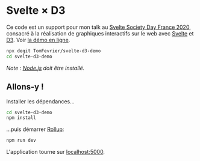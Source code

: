 # Svelte × D3

Ce code est un support pour mon talk au [Svelte Society Day France 2020](https://france.sveltesociety.dev/), consacré à la réalisation de graphiques interactifs sur le web avec [Svelte](https://svelte.dev) et [D3](https://d3js.org). Voir [la démo en ligne](https://svelte-d3-demo.surge.sh).

```bash
npx degit TomFevrier/svelte-d3-demo
cd svelte-d3-demo
```

*Note : [Node.js](https://nodejs.org) doit être installé.*


## Allons-y !

Installer les dépendances...

```bash
cd svelte-d3-demo
npm install
```

...puis démarrer [Rollup](https://rollupjs.org):

```bash
npm run dev
```

L'application tourne sur [localhost:5000](http://localhost:5000).
